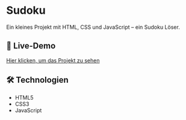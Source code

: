 # Sudoku

Ein kleines Projekt mit HTML, CSS und JavaScript – ein Sudoku Löser.

## 🔗 Live-Demo  
[Hier klicken, um das Projekt zu sehen](https://derlangsamealex.github.io/Sudoku/index.html)

## 🛠️ Technologien  
- HTML5  
- CSS3  
- JavaScript
